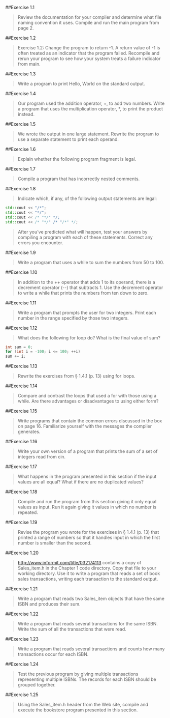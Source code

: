 ##Exercise 1.1

> Review the documentation for your compiler and determine what file naming convention it uses. Compile and run the main program from page 2.

##Exercise 1.2

> Exercise 1.2: Change the program to return -1. A return value of -1 is often treated as an indicator that the program failed. Recompile and rerun your program to see how your system treats a failure indicator from main.

##Exercise 1.3
> Write a program to print Hello, World on the standard output.

##Exercise 1.4
> Our program used the addition operator, +, to add two numbers. Write a program that uses the multiplication operator, *, to print the product instead.

##Exercise 1.5

> We wrote the output in one large statement. Rewrite the program to use a separate statement to print each operand.

##Exercise 1.6
> Explain whether the following program fragment is legal.

##Exercise 1.7

> Compile a program that has incorrectly nested comments.

##Exercise 1.8

> Indicate which, if any, of the following output statements are legal:
```cpp
std::cout << "/*";
std::cout << "*/";
std::cout << /* "*/" */;
std::cout << /* "*/" /* "/*" */;
```
> After you’ve predicted what will happen, test your answers by compiling a
program with each of these statements. Correct any errors you encounter.

##Exercise 1.9

> Write a program that uses a while to sum the numbers from
50 to 100.

##Exercise 1.10

> In addition to the ++ operator that adds 1 to its operand,
there is a decrement operator (--) that subtracts 1. Use the decrement
operator to write a while that prints the numbers from ten down to zero.

##Exercise 1.11

> Write a program that prompts the user for two integers.
Print each number in the range specified by those two integers.

##Exercise 1.12

> What does the following for loop do? What is the final value
of sum?
```cpp
int sum = 0;
for (int i = -100; i <= 100; ++i)
sum += i;
```

##Exercise 1.13

> Rewrite the exercises from § 1.4.1 (p. 13) using for loops.

##Exercise 1.14

> Compare and contrast the loops that used a for with those
using a while. Are there advantages or disadvantages to using either form?

##Exercise 1.15

> Write programs that contain the common errors discussed in
the box on page 16. Familiarize yourself with the messages the compiler
generates.

##Exercise 1.16

> Write your own version of a program that prints the sum of
a set of integers read from cin.

##Exercise 1.17

> What happens in the program presented in this section if the input values are all equal? What if there are no duplicated values?

##Exercise 1.18

> Compile and run the program from this section giving it only equal values as input. Run it again giving it values in which no number is repeated.

##Exercise 1.19

> Revise the program you wrote for the exercises in § 1.4.1 (p. 13) that printed a range of numbers so that it handles input in which the first number is smaller than the second.

##Exercise 1.20

> http://www.informit.com/title/032174113 contains a copy of Sales_item.h in the Chapter 1 code directory. Copy that file to your working directory. Use it to write a program that reads a set of book sales transactions, writing each transaction to the standard output.

##Exercise 1.21

> Write a program that reads two Sales_item objects that have the same ISBN and produces their sum.

##Exercise 1.22

> Write a program that reads several transactions for the same ISBN. Write the sum of all the transactions that were read.

##Exercise 1.23

> Write a program that reads several transactions and counts
how many transactions occur for each ISBN.

##Exercise 1.24

> Test the previous program by giving multiple transactions
representing multiple ISBNs. The records for each ISBN should be grouped
together.

##Exercise 1.25

> Using the Sales_item.h header from the Web site,
compile and execute the bookstore program presented in this section.

